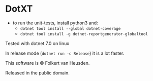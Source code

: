 DotXT
=====

- to run the unit-tests, install python3 and:
  - `dotnet tool install --global dotnet-coverage`
  - `dotnet tool install -g dotnet-reportgenerator-globaltool`

Tested with dotnet 7.0 on linux

In release mode (`dotnet run -c Release`) it is a lot faster.


This software is © Folkert van Heusden.

Released in the public domain.
